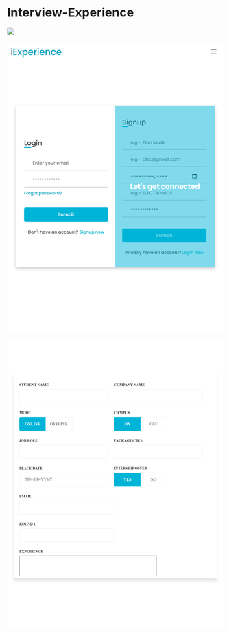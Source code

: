 # Interview-Experience

![](public/img/home.png=300x600)

![](public/img/auth.png)

![](public/img/addExperience.png)
